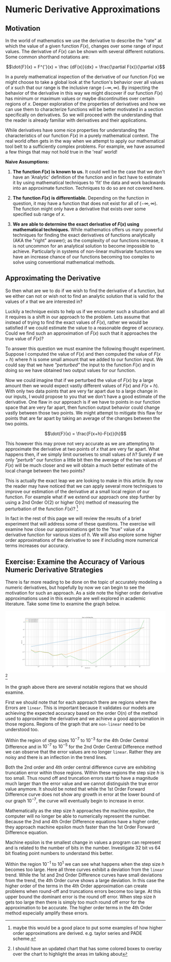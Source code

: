 # Numeric Derivative Approximations

## Motivation

In the world of mathematics we use the derivative to describe the "rate" at which the value of a given function $F(x)$, changes over some range of input values. The derivative of $F(x)$ can be shown with several different notations. Some common shorthand notations are:

$$\dot{F}(x) =  F^{'}(x) = \frac {dF(x)}{dx} = \frac{\partial F(x)}{\partial x}$$

In a purely mathematical inspection of the derivative of our function $F(x)$ we might choose to take a global look at the function's behavior over all values of $x$ such that our range is the inclusive range $(-\infty, \infty)$. By inspecting the behavior of the derivative in this way we might discover if our function $F(x)$ has minimum or maximum values or maybe discontinuities over certain regions of $x$. Deeper exploration of the properties of derivatives and how we can use them to characterize functions will be better motivated in a section specifically on derivatives. So we will proceed with the understanding that the reader is already familiar with derivatives and their applications.

While derivatives have some nice properties for understanding the characteristics of our function $F(x)$ in a purely mathematical context. The real world often gets in the way when we attempt to apply our mathematical tool belt to a sufficiently complex problems. For example, we have assumed a few things that may not hold true in the 'real' world!

**Naive Assumptions:**

1. **The function $F(x)$ is known to us.** It could well be the case that we don't have an 'Analytic' definition of the function and in fact have to estimate it by using mathematical techniques to 'fit' the data and work backwards into an approximate function. Techniques to do so are not covered here.

2. **The function $F(x)$ is differentiable.** Depending on the function in question, it may have a function that does not exist for all of $(-\infty, \infty)$. The function might only have a derivative that exists over some specified sub range of $x$.

3. **We are able to determine the exact derivative of $F(x)$ using mathematical techniques.** While mathematics offers us many powerful techniques for finding the exact derivatives of functions analytically (AKA the "right" answer); as the complexity of our functions increase, it is not uncommon for an analytical solution to become impossible to achieve. Particularly in systems of non-linear multivariate functions we have an increase chance of our functions becoming too complex to solve using conventional mathematical methods.

## Approximating the Derivative

So then what are we to do if we wish to find the derivative of a function, but we either can not or wish not to find an analytic solution that is valid for the values of $x$ that we are interested in?

Luckily a technique exists to help us if we encounter such a situation and all it requires is a shift in our approach to the problem. Lets assume that instead of trying to find the exact values of $\dot{F}(x)$, rather we would be satisfied if we could estimate the value to a reasonable degree of accuracy. Could we find such an approximation of $\dot{F}(x)$ such that it approaches the true value of $\dot{F}(x)$?

 To answer this question we must examine the following thought experiment. Suppose I computed the value of $F(x)$ and then computed the value of $F(x+h)$ where $h$ is some small amount that we added to our function input. We could say that we have *"perturbed"* the input to the function $F(x)$ and in doing so we have obtained two output values for our function.

 Now we could imagine that if we perturbed the value of $F(x)$ by a large amount then we would expect vastly different values of $F(x)$ and $F(x+h)$. With only two data points that are very far apart due to a large change in our inputs, I would propose to you that we don't have a good estimate of the derivative. One flaw in our approach is if we have to points in our function space that are very far apart, then function output behavior could change vastly between those two points. We might attempt to mitigate this flaw for points that are far apart by taking an average of the changes between the two points.

 $$\dot{F}(x) = \frac{F(x+h)-F(x)}{h}$$

 This however this may prove not very accurate as we are attempting to approximate the derivative at two points of $x$ that are very far apart. What happens then, if we simply limit ourselves to small values of $h$? Surely if we only *"perturb"* our function a little bit then the average of the two values of $F(x)$ will be much closer and we will obtain a much better estimate of the local change between the two points?

 This is actually the exact leap we are looking to make in this article. By now the reader may have noticed that we can apply several more techniques to improve our estimation of the derivative at a small local region of our function. For example what if we extend our approach one step further by using a 2nd Order O(2) or higher O(n) method of measuring the perturbation of the function $F(x)$? [^1]

  In fact in the rest of this page we will review the results of a brief experiment that will address some of these questions. The exercise will examine how close our approximations get to the "true" value of a derivative function for various sizes of $h$. We will also explore some higher order approximations of the derivative to see if including more numerical terms increases our accuracy.

## Exercise: Examine the Accuracy of Various Numeric Derivative Strategies

 There is far more reading to be done on the topic of accurately modeling a numeric derivatives, but hopefully by now we can begin to see the motivation for such an approach. As a side note the higher order derivative approximations used in this example are well explored in academic literature. Take some time to examine the graph below.

![Error v Step Size](cpp_error_v_step_size.png)
[^2]

In the graph above there are several notable regions that we should examine.

First we should note that for each approach there are regions where the Errors are `linear`. This is important because it validates our models are achieving the expected accuracy based on the order O(n) of the method used to approximate the derivative and we achieve a good approximation in those regions. Regions of the graph that are `non-linear` need to be understood too.

Within the region of step sizes $10^{-7}$ to $10^{-3}$ for the 4th Order Central Difference and in $10^{-7}$ to $10^{-5}$ for the 2nd Order Central Difference method we can observe that the error values are no longer `linear`. Rather they are noisy and there is an inflection in the trend lines.

Both the 2nd order and 4th order central difference curve are exhibiting truncation error within those regions. Within these regions the step size $h$ is too small. Thus round off and truncation errors start to have a magnitude much larger than the error value and we cannot distinguish the true error value anymore. It should be noted that while the 1st Order Forward Difference curve does not show any growth in error at the lower bound of our graph $10^{-7}$, the curve will eventually begin to increase in error.

Mathematically as the step size $h$ approaches the machine epsilon, the computer will no longer be able to numerically represent the number.  Because the 2nd and 4th Order Difference equations have a higher order, they approach machine epsilon much faster than the 1st Order Forward Difference equation.

Machine epsilon is the smallest change in values a program can represent and is related to the number of bits in the number. Investigate 32 bit vs 64 bit floating point numbers to understand this better.

Within the region $10^{-1}$ to $10^{1}$ we can see what happens when the step size $h$ becomes too large. Here all three curves exhibit a deviation from the `linear` trend. While the 1st and 2nd Order Difference curves have small deviations from the trend, the 4th Order curve shows a large deviation. In this case the higher order of the terms in the 4th Order approximation can create problems when round-off and truncations errors become too large. At this upper bound the dominant error is the round off error. When step size $h$ gets too large then there is simply too much round off error for the approximation to be accurate. The higher order terms in the 4th Order method especially amplify these errors.

[^1]: maybe this would be a good place to put some examples of how higher order approximations are derived. e.g. taylor series and PADE scheme.

[^2]: I should have an updated chart that has some colored boxes to overlay over the chart to highlight the areas im talking about
